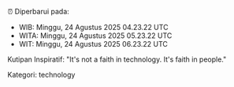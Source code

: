 ⏰ Diperbarui pada:
- WIB: Minggu, 24 Agustus 2025 04.23.22 UTC
- WITA: Minggu, 24 Agustus 2025 05.23.22 UTC
- WIT: Minggu, 24 Agustus 2025 06.23.22 UTC

Kutipan Inspiratif:
"It's not a faith in technology. It's faith in people."


Kategori: technology

